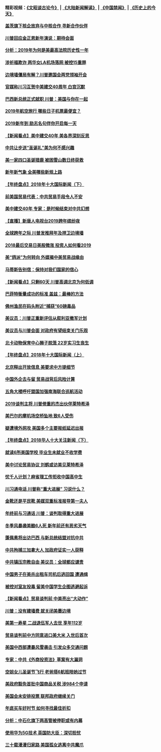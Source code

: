#### 精彩视频：[《文昭谈古论今》](https://github.com/gfw-breaker/wenzhao/blob/master/README.md?t=01020930) | [《大陆新闻解读》](https://github.com/gfw-breaker/ntdtv-comedy/blob/master/README.md?t=01020930) | [《中国禁闻》](https://github.com/gfw-breaker/ntdtv-news/blob/master/README.md?t=01020930) | [《历史上的今天》](https://github.com/gfw-breaker/today-in-history/blob/master/README.md?t=01020930) 

#### [盖茨旗下核企放弃与中核合作 寻新合作伙伴](../pages/nsc412/n10947386.md?t=01020930) 

#### [川普回应金正恩新年演说：期待会面](../pages/nsc412/n10947826.md?t=01020930) 

#### [分析：2019年为何是美最高法院历史性一年](../pages/nsc412/n10946956.md?t=01020930) 

#### [涉祈福欺诈 两华女LA机场落网 被控15重罪](../pages/nsc412/n10947313.md?t=01020930) 

#### [边境墙僵局有解？川普邀国会两党领袖开会](../pages/nsc412/n10947197.md?t=01020930) 

#### [官媒称川习互贺中美建交40周年 白宫沉默](../pages/nsc412/n10946780.md?t=01020930) 

#### [巴西新总统正式就职 川普：美国与你在一起](../pages/nsc412/n10947092.md?t=01020930) 

#### [2019年航空旅行 哪些日子机票最便宜？](../pages/nsc412/n10946996.md?t=01020930) 

#### [2019新年到 励志名句伴你开启每一天](../pages/nsc412/n10946988.md?t=01020930) 

#### [【新闻看点】美中建交40年 美各界深刻反思](../pages/nsc412/n10946586.md?t=01020930) 

#### [中共让步送“圣诞礼”美为何不感兴趣](../pages/nsc412/n10946815.md?t=01020930) 

#### [美一家四口圣诞猎鹿 被困雪山数日终获救](../pages/nsc412/n10946629.md?t=01020930) 

#### [新年新气象 全美哪些新规上路](../pages/nsc412/n10946572.md?t=01020930) 

#### [【年终盘点】2018年十大国际新闻（下）](../pages/nsc412/n10925458.md?t=01020930) 

#### [前美国贸易代表：中共贸易手段令人不安](../pages/nsc412/n10945914.md?t=01020930) 

#### [美中建交40年 专家：是时候结束对中共幻想](../pages/nsc412/n10945197.md?t=01020930) 

#### [【直播】新唐人电视台2019跨年缤纷夜](../pages/nsc412/n10921399.md?t=01020930) 

#### [全球跨年之际 川普发推拜年及捍卫边境墙](../pages/nsc412/n10944547.md?t=01020930) 

#### [2018最后交易日美股微涨 投资人如何看2019](../pages/nsc412/n10944797.md?t=01020930) 

#### [美“鸽派”为何转向 外媒揭中美贸易战缘由](../pages/nsc412/n10944317.md?t=01020930) 

#### [马蒂斯告别信：保持对我们国家的信心](../pages/nsc412/n10944833.md?t=01020930) 

#### [【新闻看点】只剩60天 川普高调北京为何低调](../pages/nsc412/n10944583.md?t=01020930) 

#### [巴菲特衡量成功的标准 盖兹：最棒的方法](../pages/nsc412/n10944666.md?t=01020930) 

#### [佛州渔民在码头附近“捕获”60磅毒品](../pages/nsc412/n10944528.md?t=01020930) 

#### [美议员：川普正重新评估从叙利亚撤军计划](../pages/nsc412/n10944364.md?t=01020930) 

#### [美议员与川普会面 对政府有望结束关门乐观](../pages/nsc412/n10944086.md?t=01020930) 

#### [北卡动物保育中心狮子脱笼 22岁实习生丧生](../pages/nsc412/n10944091.md?t=01020930) 

#### [【年终盘点】2018年十大国际新闻（上）](../pages/nsc412/n10924773.md?t=01020930) 

#### [北京释出开放信息 美要求中方提细节](../pages/nsc412/n10942850.md?t=01020930) 

#### [中国外企去与留 贸易战背后风险计算](../pages/nsc412/n10942968.md?t=01020930) 

#### [五角大楼呼吁盟国加强南海联合巡航活动](../pages/nsc412/n10942310.md?t=01020930) 

#### [2019谈判主将 川普倚重的杰出伙伴莱特希泽](../pages/nsc412/n10942156.md?t=01020930) 

#### [美巴尔的摩机场空桥坠地 致6人受伤](../pages/nsc412/n10942211.md?t=01020930) 

#### [疑遭境外网攻 美国多个主要报纸延迟出报](../pages/nsc412/n10942076.md?t=01020930) 

#### [【年终盘点】2018华人十大关注新闻（下）](../pages/nsc412/n10931088.md?t=01020930) 

#### [就读6所美国学校 毕业生未就业不收学费](../pages/nsc412/n10937342.md?t=01020930) 

#### [美中讨论贸易协议 刘鹤或访美见莱特希泽](../pages/nsc412/n10941352.md?t=01020930) 

#### [忧千人计划？麻省理工传拒收中国高中生](../pages/nsc412/n10941031.md?t=01020930) 

#### [川习通电话 川普称“重大进展” 习说什么？](../pages/nsc412/n10940712.md?t=01020930) 

#### [金靴还是平民靴 美媒双重标准报导第一夫人](../pages/nsc412/n10940654.md?t=01020930) 

#### [年终前与习通话 川普：谈判取得重大进展](../pages/nsc412/n10940508.md?t=01020930) 

#### [冬季风暴袭美酿6人死 新年前还有恶劣天气](../pages/nsc412/n10940428.md?t=01020930) 

#### [蓬佩奥将出访巴西 与新总统结盟对抗中共](../pages/nsc412/n10940393.md?t=01020930) 

#### [中共拘捕三加拿大人 加政府证实一人获释](../pages/nsc412/n10939393.md?t=01020930) 

#### [中共镇压宗教自由 美议员：全球都应谴责](../pages/nsc412/n10939131.md?t=01020930) 

#### [中国男子在美杀出租车司机后逃回国 遭通缉](../pages/nsc412/n10939162.md?t=01020930) 

#### [被控对室友投毒 留美中国学生企图逃避起诉](../pages/nsc412/n10939143.md?t=01020930) 

#### [【新闻看点】贸易谈判前 中美亮出“大动作”](../pages/nsc412/n10938838.md?t=01020930) 

#### [川普：没有建墙费 就关闭美墨边境](../pages/nsc412/n10939011.md?t=01020930) 

#### [美第一寿星 二战退伍军人去世 享年112岁](../pages/nsc412/n10938878.md?t=01020930) 

#### [贸易谈判前中方同意进口美大米 入世后首次](../pages/nsc412/n10938719.md?t=01020930) 

#### [美国中西部遭暴风雪袭击 引发众多交通问题](../pages/nsc412/n10938423.md?t=01020930) 

#### [专家：中共《外商投资法》草案有大漏洞](../pages/nsc412/n10936926.md?t=01020930) 

#### [空姐女儿圣诞节飞行 老爸搭6航班陪她过节](../pages/nsc412/n10937569.md?t=01020930) 

#### [美政府豁免首批中国商品关税 涉984个申请](../pages/nsc412/n10937177.md?t=01020930) 

#### [美国会未安排投票 联邦政府继续关门](../pages/nsc412/n10936951.md?t=01020930) 

#### [年底买车好时节 如何寻找最佳折扣](../pages/nsc412/n10936868.md?t=01020930) 

#### [分析：中石化旗下两高管被停职或有内幕](../pages/nsc412/n10936480.md?t=01020930) 

#### [使用华为5G技术 英国防大臣：深切担忧](../pages/nsc412/n10936847.md?t=01020930) 

#### [三十载漫漫归家路 美国孤女逃离中共魔爪](../pages/nsc412/n10936863.md?t=01020930) 

